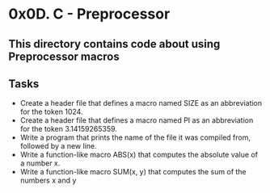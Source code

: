 # 0x0D. C - Preprocessor

## This directory contains code about using Preprocessor macros

## Tasks
- Create a header file that defines a macro named SIZE as an abbreviation for the token 1024.
- Create a header file that defines a macro named PI as an abbreviation for the token 3.14159265359.
- Write a program that prints the name of the file it was compiled from, followed by a new line.
- Write a function-like macro ABS(x) that computes the absolute value of a number x.
- Write a function-like macro SUM(x, y) that computes the sum of the numbers x and y
